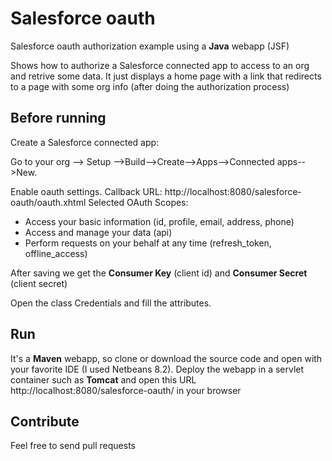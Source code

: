 # Salesforce oauth
Salesforce oauth authorization example using a **Java** webapp (JSF)

Shows how to authorize a Salesforce connected app to access to an org and retrive some data.
It just displays a home page with a link that redirects to a page with some org info (after doing the authorization process)

## Before running 
Create a Salesforce connected app: 

Go to your org --> Setup -->Build-->Create-->Apps-->Connected apps-->New. 

Enable oauth settings.
Callback URL: http://localhost:8080/salesforce-oauth/oauth.xhtml
Selected OAuth Scopes: 
- Access your basic information (id, profile, email, address, phone)
- Access and manage your data (api)
- Perform requests on your behalf at any time (refresh_token, offline_access)

After saving we get the **Consumer Key** (client id) and **Consumer Secret** (client secret)

Open the class Credentials and fill the attributes.

## Run

It's a **Maven** webapp, so clone or download the source code and open with your favorite IDE (I used Netbeans 8.2). Deploy the webapp in a servlet container such as **Tomcat** and open this URL http://localhost:8080/salesforce-oauth/ in your browser

## Contribute

Feel free to send pull requests
